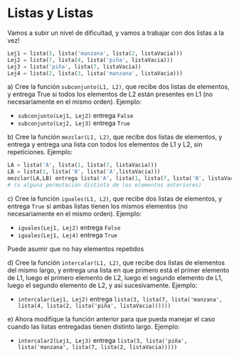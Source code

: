 # Listas y Listas
Vamos a subir un nivel de dificultad, y vamos a trabajar con dos listas a la vez!
```python
Lej1 = lista(3, lista('manzana', lista(2, listaVacia)))
Lej2 = lista(7, lista(4, lista('piña', listaVacia)))
Lej3 = lista('piña', lista(7, listaVacia))
Lej4 = lista(2, lista(3, lista('manzana', listaVacia)))
```
a) Cree la función `subconjunto(L1, L2)`, que recibe dos listas de elementos, y entrega True si todos los elementos de L2 están presentes en L1 (no necesariamente en el mismo orden). Ejemplo:
- `subconjunto(Lej1, Lej2)` entrega `False`
- `subconjunto(Lej2, Lej3)` entrega `True`
  
b) Cree la función `mezclar(L1, L2)`, que recibe dos listas de elementos, y entrega y entrega una lista con todos los elementos de L1 y L2, sin repeticiones. Ejemplo:

```python
LA = lista('A', lista(1, lista(7, listaVacia)))
LB = lista(1, lista('B', lista('A',listaVacia)))
mezclar(LA,LB) entrega lista('A', lista(1, lista(7, lista('B', listaVacia))))
# (o alguna permutación distinta de los elementos anteriores)
```

c) Cree la función `iguales(L1, L2)`, que recibe dos listas de elementos, y entrega `True` si ambas listas tienen los mismos elementos (no necesariamente en el mismo orden). Ejemplo:
- `iguales(Lej1, Lej2)` entrega `False`
- `iguales(Lej1, Lej4)` entrega `True`
  
Puede asumir que no hay elementos repetidos

d) Cree la función `intercalar(L1, L2)`, que recibe dos listas de elementos del mismo largo, y entrega una lista en que primero está el primer elemento de L1, luego el primero elemento de L2, luego el segundo elemento de L1, luego el segundo elemento de L2, y así sucesivamente. Ejemplo:
- `intercalar(Lej1, Lej2)` entrega `lista(3, lista(7, lista('manzana', lista(4, lista(2, lista('piña', listaVacia))))))`
 
e) Ahora modifique la función anterior para que pueda manejar el caso cuando las listas entregadas tienen distinto largo. Ejemplo:
- `intercalar2(Lej1, Lej3)` entrega `lista(3, lista('piña', lista('manzana', lista(7, lista(2, listaVacia)))))`